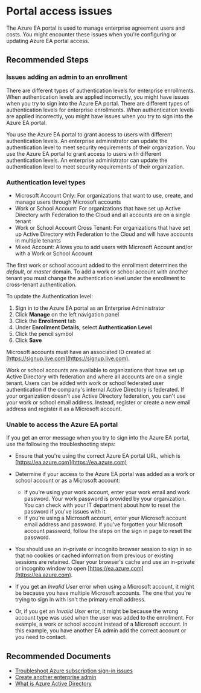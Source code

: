 <properties
	pageTitle="Portal access issues"
	description="Providing users with information about resolving Azure EA Portal access issues"
	infoBubbleText=""
	service="microsoft.enterpriseagreement"
	resource="enrollmentmanagement"
    authors="irinakolontaev1"
	ms.author="baolcsva"
	displayOrder=""
	articleId="72f10d1f-2759-44d5-be8c-ac78ba1b1cd2"
	diagnosticScenario=""
	selfHelpType="generic"
	supportTopicIds="32688688"
	resourceTags=""
	productPesIds="16867"
	cloudEnvironments="public, fairfax, usnat, ussec"
	ownershipId="AzureEA_SelfDeflectionContent"
/>

# Portal access issues	

The Azure EA portal is used to manage enterprise agreement users and costs. You might encounter these issues when you're configuring or updating Azure EA portal access.

## **Recommended Steps**

### **Issues adding an admin to an enrollment**	

There are different types of authentication levels for enterprise enrollments. When authentication levels are applied incorrectly, you might have issues when you try to sign into the Azure EA portal.	There are different types of authentication levels for enterprise enrollments. When authentication levels are applied incorrectly, you might have issues when you try to sign into the Azure EA portal.

You use the Azure EA portal to grant access to users with different authentication levels. An enterprise administrator can update the authentication level to meet security requirements of their organization.	You use the Azure EA portal to grant access to users with different authentication levels. An enterprise administrator can update the authentication level to meet security requirements of their organization.


### **Authentication level types**

- Microsoft Account Only: For organizations that want to use, create, and manage users through Microsoft accounts <br>
- Work or School Account: For organizations that have set up Active Directory with Federation to the Cloud and all accounts are on a single tenant <br>
- Work or School Account Cross Tenant: For organizations that have set up Active Directory with Federation to the Cloud and will have accounts in multiple tenants <br>	
- Mixed Account: Allows you to add users with Microsoft Account and/or with a Work or School Account <br>

The first work or school account added to the enrollment determines the _default_, or _master_ domain. To add a work or school account with another tenant you must change the authentication level under the enrollment to cross-tenant authentication.

To update the Authentication level:	
1. Sign in to the Azure EA portal as an Enterprise Administrator	
1. Click  **Manage**  on the left navigation panel
1. Click the  **Enrollment**  tab
1. Under **Enrollment Details**, select **Authentication Level**	
1. Click the pencil symbol
1. Click  **Save**

Microsoft accounts must have an associated ID created at [https://signup.live.com](https://signup.live.com).

Work or school accounts are available to organizations that have set up Active Directory with federation and where all accounts are on a single tenant. Users can be added with work or school federated user authentication if the company's internal Active Directory is federated. If your organization doesn't use Active Directory federation, you can't use your work or school email address. Instead, register or create a new email address and register it as a Microsoft account.	

### **Unable to access the Azure EA portal**

If you get an error message when you try to sign into the Azure EA portal, use the following the troubleshooting steps:	


- Ensure that you're using the correct Azure EA portal URL, which is [https://ea.azure.com](https://ea.azure.com) 
- Determine if your access to the Azure EA portal was added as a work or school account or as a Microsoft account: 	

	* If you're using your work account, enter your work email and work password. Your work password is provided by your organization. You can check with your IT department about how to reset the password if you've issues with it.
	* If you're using a Microsoft account, enter your Microsoft account email address and password. If you've forgotten your Microsoft account password, follow the steps on the sign in page to reset the password.
- You should use an in-private or incognito browser session to sign in so that no cookies or cached information from previous or existing sessions are retained. Clear your browser's cache and use an in-private or incognito window to open [https://ea.azure.com](https://ea.azure.com). <br>
- If you get an _Invalid User_ error when using a Microsoft account, it might be because you have multiple Microsoft accounts. The one that you're trying to sign in with isn't the primary email address.
- Or, if you get an _Invalid User_ error, it might be because the wrong account type was used when the user was added to the enrollment. For example, a work or school account instead of a Microsoft account. In this example, you have another EA admin add the correct account or you need to contact.

## **Recommended Documents**

- [Troubleshoot Azure subscription sign-in issues](https://docs.microsoft.com/en-us/azure/billing/billing-troubleshoot-sign-in-issue) <br>
- [Create another enterprise admin](https://docs.microsoft.com/azure/billing/billing-ea-portal-get-started#create-another-enterprise-admin) 
- [What is Azure Active Directory](https://docs.microsoft.com/azure/active-directory/fundamentals/active-directory-whatis) 

